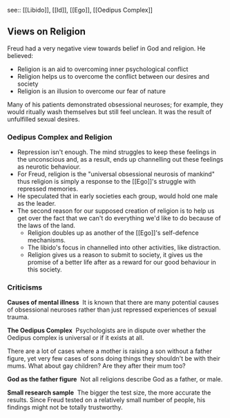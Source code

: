 see:: [[Libido]], [[Id]], [[Ego]], [[Oedipus Complex]]

## Views on Religion

Freud had a very negative view towards belief in God and religion.
He believed:

- Religion is an aid to overcoming inner psychological conflict
- Religion helps us to overcome the conflict between our desires and society
- Religion is an illusion to overcome our fear of nature

Many of his patients demonstrated obsessional neuroses; for example, they would ritually wash themselves but still feel unclean. It was the result of unfulfilled sexual desires.

### Oedipus Complex and Religion

- Repression isn't enough. The mind struggles to keep these feelings in the unconscious and, as a result, ends up channelling out these feelings as neurotic behaviour.
- For Freud, religion is the "universal obsessional neurosis of mankind" thus religion is simply a response to the [[Ego]]'s struggle with repressed memories.
- He speculated that in early societies each group, would hold one male as the leader.
- The second reason for our supposed creation of religion is to help us get over the fact that we can't do everything we'd like to do because of the laws of the land.
  - Religion doubles up as another of the [[Ego]]'s self-defence mechanisms.
  - The libido's focus in channelled into other activities, like distraction.
  - Religion gives us a reason to submit to society, it gives us the promise of a better life after as a reward for our good behaviour in this society.

### Criticisms

**Causes of mental illness** 
It is known that there are many potential causes of obsessional neuroses rather than just repressed experiences of sexual trauma.

**The Oedipus Complex** 
Psychologists are in dispute over whether the Oedipus complex is universal or if it exists at all.

There are a lot of cases where a mother is raising a son without a father figure, yet very few cases of sons doing things they shouldn't be with their mums. What about gay children? Are they after their mum too?

**God as the father figure** 
Not all religions describe God as a father, or male.

**Small research sample** 
The bigger the test size, the more accurate the results. Since Freud tested on a relatively small number of people, his findings might not be totally trustworthy.
